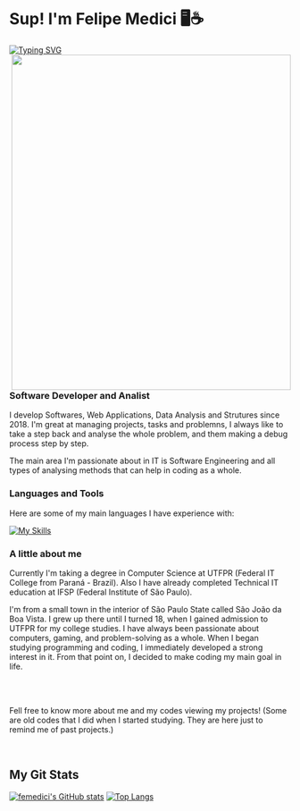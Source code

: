 <h1 align="left" id="macropower-title">Sup! I'm Felipe Medici 🖥️☕</h1> <a href="https://git.io/typing-svg"><img src="https://readme-typing-svg.demolab.com?font=Rubik&pause=1000&color=F77C15&background=FFFFFF00&random=false&width=435&lines=First+analyse%2C+them+code" alt="Typing SVG" /></a>

<img align="right" width="500" height="600" src="https://i.pinimg.com/564x/10/bd/06/10bd067f03e476e8dfe8596645a79659.jpg">

<h3 align="left">Software Developer and Analist</h3>

I develop Softwares, Web Applications, Data Analysis and Strutures since 2018. I'm great at managing projects, tasks and problemns, I always like to take a step back and analyse the whole problem, and them making a debug process step by step.  

The main area I'm passionate about in IT is Software Engineering and all types of analysing methods that can help in coding as a whole.

<h3 align="left" id="macropower-tech">Languages and Tools</h3>

Here are some of my main languages I have experience with:  

[![My Skills](https://skillicons.dev/icons?i=cs,dotnet,c,cpp,java,mysql,mongodb,vue,tailwind,js,git,html,css)](https://skillicons.dev)


<h3 align="left">A little about me</h3>

Currently I'm taking a degree in Computer Science at UTFPR (Federal IT College from Paraná - Brazil). Also I have already completed Technical IT education at IFSP (Federal Institute of São Paulo).

I'm from a small town in the interior of São Paulo State called São João da Boa Vista. I grew up there until I turned 18, when I gained admission to UTFPR for my college studies. I have always been passionate about computers, gaming, and problem-solving as a whole. 
When I began studying programming and coding, I immediately developed a strong interest in it. From that point on, I decided to make coding my main goal in life.

<br>
<br>

Fell free to know more about me and my codes viewing my projects! 
(Some are old codes that I did when I started studying. They are here just to remind me of past projects.)

<br>

<div> 
<h2 align="left" id="macropower-tech">My Git Stats</h2>
    
    
[![femedici's GitHub stats](https://github-readme-stats.vercel.app/api?username=femedici&show_icons=true&theme=slateorange)](https://github.com/anuraghazra/github-readme-stats)
[![Top Langs](https://github-readme-stats.vercel.app/api/top-langs/?username=femedici&theme=slateorange&layout=compact)](https://github.com/anuraghazra/github-readme-stats)

</div> 

